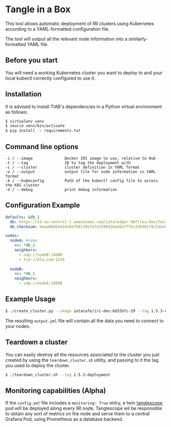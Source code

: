# Tangle in a Box
This tool allows automatic deployment of IRI clusters using Kubernetes according to a YAML-formatted configuration file.

The tool will output all the relevant node information into a similarly-formatted YAML file.

## Before you start

You will need a working Kubernetes cluster you want to deploy to and your local kubectl correctly configured to use it.

## Installation

It is advised to install TIAB's dependencies in a Python virtual environment as follows:

```bash
$ virtualenv venv
$ source venv/bin/activate
$ pip install -r requirements.txt
```

## Command line options

```
-i / --image              Docker IRI image to use, relative to Hub
-t / --tag                ID to tag the deployment with
-c / --cluster            cluster definition in YAML format
-o / --output             output file for node information in YAML format
-k / --kubeconfig         Path of the kubectl config file to access the K8S cluster
-d / --debug              print debug information
```

## Configuration Example

```yaml
defaults: &db_1
  db: https://s3.eu-central-1.amazonaws.com/iotaledger-dbfiles/dev/testnet_files.tgz
  db_checksum: 6eaa06d5442416b7b8139e337a1598d2bae6a7f55c2d9d01f8c5dac69c004f75

nodes:
  nodeA: #name
    <<: *db_1
    neighbors:
      - udp://nodeB:14600
      - tcp://bla.com:1234
  
  nodeB:
    <<: *db_1
    neighbors:
      - udp://nodeA:14600

```

## Example Usage

```bash
$ ./create_cluster.py --image iotacafe/iri-dev:8d32b7c-29 --tag 1.5.3-deployment --cluster config.yml --output output.yml 
```

The resulting `output.yml` file will contain all the data you need to connect to your nodes.

## Teardown a cluster

You can easily destroy all the resources associated to the cluster you just created by using the `teardown_cluster.sh` utility, and passing to it the tag you used to deploy the cluster.

```bash
$ ./teardown_cluster.sh --tag 1.5.3-deployment
```

## Monitoring capabilities (Alpha)

If the `config.yml` file includes a `monitoring: True` entry, a twin [tanglescope](https://github.com/iotaledger/entangled) pod will be deployed along every IRI node. Tanglescope wil be responsible to obtain any sort of metrics on the node and serve them to a central Grafana Pod, using Prometheus as a database backend.


